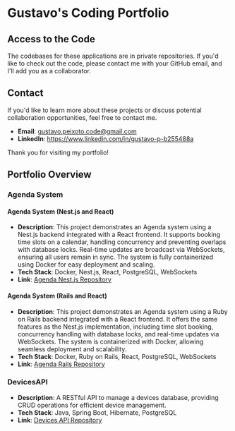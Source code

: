 # Gustavo's Coding Portfolio

## Access to the Code
The codebases for these applications are in private repositories. If you'd like to check out the code, please contact me with your GitHub email, and I'll add you as a collaborator.

## Contact
If you'd like to learn more about these projects or discuss potential collaboration opportunities, feel free to contact me.

- **Email**: gustavo.peixoto.code@gmail.com
- **LinkedIn**: https://www.linkedin.com/in/gustavo-p-b255488a

Thank you for visiting my portfolio!

## Portfolio Overview

### Agenda System

#### Agenda System (Nest.js and React)
- **Description**: This project demonstrates an Agenda system using a Nest.js backend integrated with a React frontend. It supports booking time slots on a calendar, handling concurrency and preventing overlaps with database locks. Real-time updates are broadcast via WebSockets, ensuring all users remain in sync. The system is fully containerized using Docker for easy deployment and scaling.
- **Tech Stack**: Docker, Nest.js, React, PostgreSQL, WebSockets
- **Link**: [Agenda Nest.js Repository](https://github.com/gustavobap/AgendaNestReact)

#### Agenda System (Rails and React)
- **Description**: This project demonstrates an Agenda system using a Ruby on Rails backend integrated with a React frontend. It offers the same features as the Nest.js implementation, including time slot booking, concurrency handling with database locks, and real-time updates via WebSockets. The system is containerized with Docker, allowing seamless deployment and scalability.
- **Tech Stack**: Docker, Ruby on Rails, React, PostgreSQL, WebSockets
- **Link**: [Agenda Rails Repository](https://github.com/gustavobap/AgendaRailsReact)

### DevicesAPI
- **Description**: A RESTful API to manage a devices database, providing CRUD operations for efficient device management.
- **Tech Stack**: Java, Spring Boot, Hibernate, PostgreSQL
- **Link**: [Devices API Repository](https://github.com/gustavobap/DevicesAPI)
